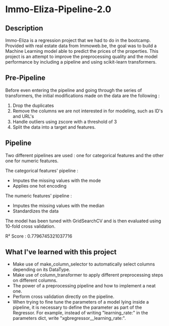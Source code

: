 # Immo-Eliza-Pipeline-2.0

## Description
Immo-Eliza is a regression project that we had to do in the bootcamp. Provided with real estate data from Immoweb.be, 
the goal was to build a Machine Learning model able to predict the prices of the properties. This project is an attempt
to improve the preprocessing quality and the model performance by including a pipeline and using scikit-learn transformers.

## Pre-Pipeline
Before even entering the pipeline and going through the series of transformers, the initial modifications made on the data are
the following :
1. Drop the duplicates
2. Remove the columns we are not interested in for modeling, such as ID's and URL's
3. Handle outliers using zscore with a threshold of 3
4. Split the data into a target and features.

## Pipeline
Two different pipelines are used : one for categorical features and the other one for numeric features.

The categorical features' pipeline :
- Imputes the missing values with the mode
- Applies one hot encoding

The numeric features' pipeline :
- Imputes the missing values with the median
- Standardizes the data

The model has been tuned with GridSearchCV and is then evaluated using 10-fold cross validation.

R² Score : 0.7796745321037716

## What I've learned with this project
- Make use of make_column_selector to automatically select columns depending on its DataType.
- Make use of column_transformer to apply different preprocessing steps on different columns.
- The power of a preprocessing pipeline and how to implement a neat one.
- Perform cross validation directly on the pipeline.
- When trying to fine tune the parameters of a model lying inside a pipeline, it is necessary to define the parameter as part of the Regressor. For example, instead of writing "learning_rate:" in the parameters dict, write "xgbregressor__learning_rate:".
